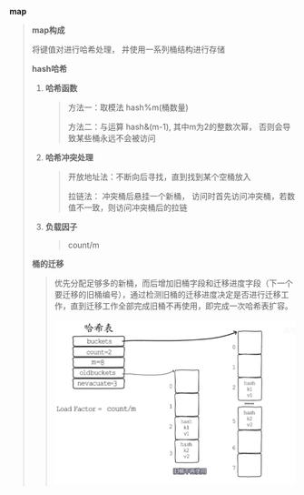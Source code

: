 **map**

> **map构成**
>
> 将键值对进行哈希处理， 并使用一系列桶结构进行存储
>
> **hash哈希**
>
> 1. **哈希函数** 
>
>    > 方法一：取模法   hash%m(桶数量)
>    >
>    > 方法二：与运算   hash&(m-1), 其中m为2的整数次幂， 否则会导致某些桶永远不会被访问
>
> 2. **哈希冲突处理**  
>
>    > 开放地址法：不断向后寻找，直到找到某个空桶放入
>    >
>    > 拉链法： 冲突桶后悬挂一个新桶， 访问时首先访问冲突桶，若数值不一致，则访问冲突桶后的拉链
>
> 3. **负载因子**
>
>    > count/m 
>
> **桶的迁移**
>
> > 优先分配足够多的新桶，而后增加旧桶字段和迁移进度字段（下一个要迁移的旧桶编号），通过检测旧桶的迁移进度决定是否进行迁移工作，直到迁移工作全部完成旧桶不再使用，即完成一次哈希表扩容。
> >
> > ![](image/%E6%B8%90%E8%BF%9B%E5%BC%8F%E6%89%A9%E5%AE%B9.PNG)
> >
> > 


